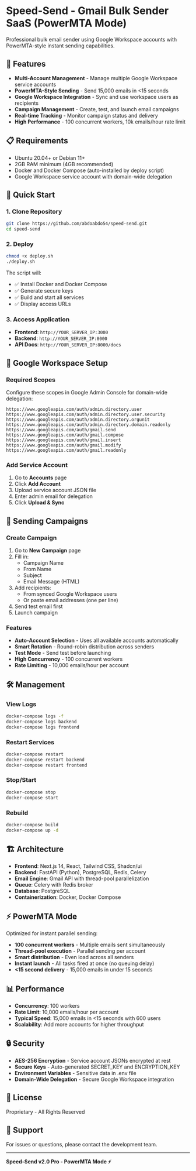 # Speed-Send - Gmail Bulk Sender SaaS (PowerMTA Mode)

Professional bulk email sender using Google Workspace accounts with PowerMTA-style instant sending capabilities.

## 🚀 Features

- **Multi-Account Management** - Manage multiple Google Workspace service accounts
- **PowerMTA-Style Sending** - Send 15,000 emails in <15 seconds
- **Google Workspace Integration** - Sync and use workspace users as recipients
- **Campaign Management** - Create, test, and launch email campaigns
- **Real-time Tracking** - Monitor campaign status and delivery
- **High Performance** - 100 concurrent workers, 10k emails/hour rate limit

## 📋 Requirements

- Ubuntu 20.04+ or Debian 11+
- 2GB RAM minimum (4GB recommended)
- Docker and Docker Compose (auto-installed by deploy script)
- Google Workspace service account with domain-wide delegation

## 🔧 Quick Start

### 1. Clone Repository

```bash
git clone https://github.com/abdoabdo54/speed-send.git
cd speed-send
```

### 2. Deploy

```bash
chmod +x deploy.sh
./deploy.sh
```

The script will:
- ✅ Install Docker and Docker Compose
- ✅ Generate secure keys
- ✅ Build and start all services
- ✅ Display access URLs

### 3. Access Application

- **Frontend**: `http://YOUR_SERVER_IP:3000`
- **Backend**: `http://YOUR_SERVER_IP:8000`
- **API Docs**: `http://YOUR_SERVER_IP:8000/docs`

## 🔑 Google Workspace Setup

### Required Scopes

Configure these scopes in Google Admin Console for domain-wide delegation:

```
https://www.googleapis.com/auth/admin.directory.user
https://www.googleapis.com/auth/admin.directory.user.security
https://www.googleapis.com/auth/admin.directory.orgunit
https://www.googleapis.com/auth/admin.directory.domain.readonly
https://www.googleapis.com/auth/gmail.send
https://www.googleapis.com/auth/gmail.compose
https://www.googleapis.com/auth/gmail.insert
https://www.googleapis.com/auth/gmail.modify
https://www.googleapis.com/auth/gmail.readonly
```

### Add Service Account

1. Go to **Accounts** page
2. Click **Add Account**
3. Upload service account JSON file
4. Enter admin email for delegation
5. Click **Upload & Sync**

## 📧 Sending Campaigns

### Create Campaign

1. Go to **New Campaign** page
2. Fill in:
   - Campaign Name
   - From Name
   - Subject
   - Email Message (HTML)
3. Add recipients:
   - From synced Google Workspace users
   - Or paste email addresses (one per line)
4. Send test email first
5. Launch campaign

### Features

- **Auto-Account Selection** - Uses all available accounts automatically
- **Smart Rotation** - Round-robin distribution across senders
- **Test Mode** - Send test before launching
- **High Concurrency** - 100 concurrent workers
- **Rate Limiting** - 10,000 emails/hour per account

## 🛠 Management

### View Logs

```bash
docker-compose logs -f
docker-compose logs backend
docker-compose logs frontend
```

### Restart Services

```bash
docker-compose restart
docker-compose restart backend
docker-compose restart frontend
```

### Stop/Start

```bash
docker-compose stop
docker-compose start
```

### Rebuild

```bash
docker-compose build
docker-compose up -d
```

## 🏗 Architecture

- **Frontend**: Next.js 14, React, Tailwind CSS, Shadcn/ui
- **Backend**: FastAPI (Python), PostgreSQL, Redis, Celery
- **Email Engine**: Gmail API with thread-pool parallelization
- **Queue**: Celery with Redis broker
- **Database**: PostgreSQL
- **Containerization**: Docker, Docker Compose

## ⚡ PowerMTA Mode

Optimized for instant parallel sending:

- **100 concurrent workers** - Multiple emails sent simultaneously
- **Thread-pool execution** - Parallel sending per account
- **Smart distribution** - Even load across all senders
- **Instant launch** - All tasks fired at once (no queuing delay)
- **<15 second delivery** - 15,000 emails in under 15 seconds

## 📊 Performance

- **Concurrency**: 100 workers
- **Rate Limit**: 10,000 emails/hour per account
- **Typical Speed**: 15,000 emails in <15 seconds with 600 users
- **Scalability**: Add more accounts for higher throughput

## 🔒 Security

- **AES-256 Encryption** - Service account JSONs encrypted at rest
- **Secure Keys** - Auto-generated SECRET_KEY and ENCRYPTION_KEY
- **Environment Variables** - Sensitive data in .env file
- **Domain-Wide Delegation** - Secure Google Workspace integration

## 📝 License

Proprietary - All Rights Reserved

## 🤝 Support

For issues or questions, please contact the development team.

---

**Speed-Send v2.0 Pro - PowerMTA Mode ⚡**
